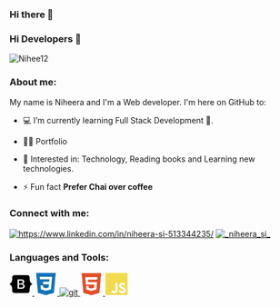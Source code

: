 ### Hi there 👋

<!--
**Nihee12/Nihee12** is a ✨ _special_ ✨ repository because its `README.md` (this file) appears on your GitHub profile.

Here are some ideas to get you started:

- 🔭 I’m currently working on ...
- 🌱 I’m currently learning ...
- 👯 I’m looking to collaborate on ...
- 🤔 I’m looking for help with ...
- 💬 Ask me about ...
- 📫 How to reach me: ...
- 😄 Pronouns: ...
- ⚡ Fun fact: ...
-->


### Hi Developers 👋
<p align="left"> <img src="https://komarev.com/ghpvc/?username=Nihee12&label=Profile%20views&color=0e75b6&style=flat" alt="Nihee12" /> </p>

### About me:

My name is Niheera and I'm a Web developer. I'm here on GitHub to:

- 💻 I’m currently learning Full Stack Development 🚀.

- 👨‍💻 Portfolio  

- 🧩 Interested in: Technology, Reading books and Learning new technologies.

- ⚡ Fun fact **Prefer Chai over coffee**

<h3 align="left">Connect with me:</h3>
<p align="left">
<a href="https://www.linkedin.com/in/niheera-si-513344235/" target="blank"><img align="center" src="https://icons8.com/icon/447/linkedin" alt="https://www.linkedin.com/in/niheera-si-513344235/" height="30" width="40" /></a>
<a href="https://www.instagram.com/_niheera_si_/" target="blank"><img align="center" src="https://raw.githubusercontent.com/rahuldkjain/github-profile-readme-generator/master/src/images/icons/Social/instagram.svg" alt="_niheera_si_" height="30" width="40" /></a>



<h3 align="left">Languages and Tools:</h3>
<p align="left"> <a href="https://getbootstrap.com" target="_blank"> <img src="https://github.com/devicons/devicon/blob/master/icons/bootstrap/bootstrap-plain.svg" alt="bootstrap" width="40" height="40"/> </a> <a href="https://www.w3schools.com/css/" target="_blank"> <img src="https://github.com/devicons/devicon/blob/master/icons/css3/css3-plain.svg" alt="css3" width="40" height="40"/> </a> <a href="https://git-scm.com/" target="_blank"> <img src="https://www.vectorlogo.zone/logos/git-scm/git-scm-icon.svg" alt="git" width="40" height="40"/> </a> <a href="https://www.w3.org/html/" target="_blank"> <img src="https://github.com/devicons/devicon/blob/master/icons/html5/html5-plain.svg" alt="html5" width="40" height="40"/> </a>      <a href="https://developer.mozilla.org/en-US/docs/Web/JavaScript" target="_blank"> <img src="https://github.com/devicons/devicon/blob/master/icons/javascript/javascript-plain.svg" alt="javascript" width="40" height="40"/> </a>                              



